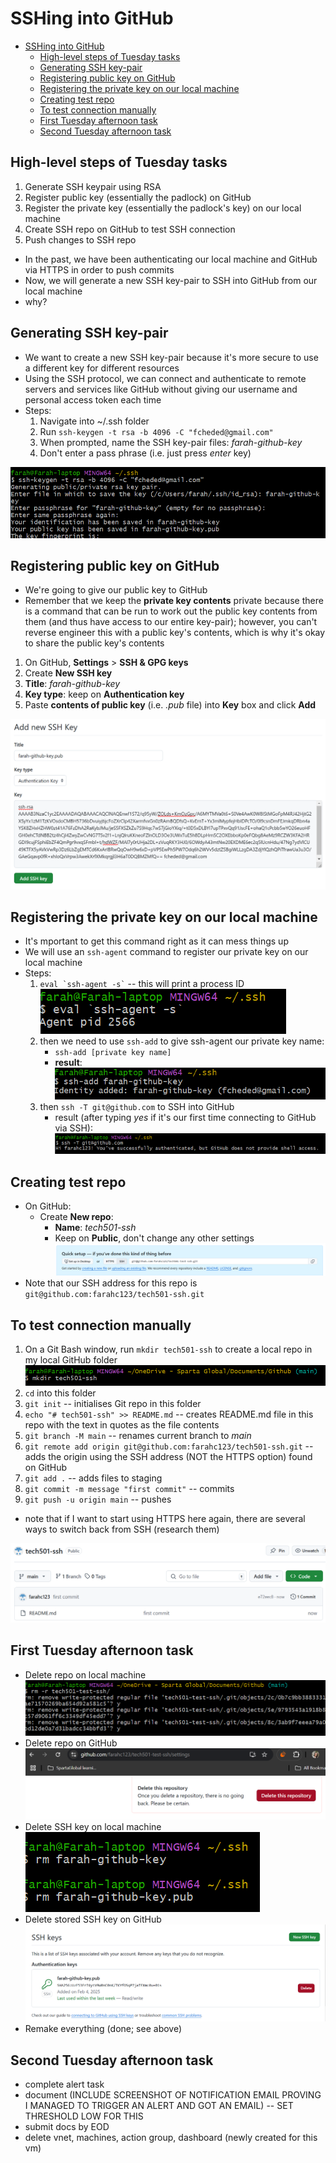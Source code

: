 # SSHing into GitHub

- [SSHing into GitHub](#sshing-into-github)
  - [High-level steps of Tuesday tasks](#high-level-steps-of-tuesday-tasks)
  - [Generating SSH key-pair](#generating-ssh-key-pair)
  - [Registering public key on GitHub](#registering-public-key-on-github)
  - [Registering the private key on our local machine](#registering-the-private-key-on-our-local-machine)
  - [Creating test repo](#creating-test-repo)
  - [To test connection manually](#to-test-connection-manually)
  - [First Tuesday afternoon task](#first-tuesday-afternoon-task)
  - [Second Tuesday afternoon task](#second-tuesday-afternoon-task)


## High-level steps of Tuesday tasks

1. Generate SSH keypair using RSA
2. Register public key (essentially the padlock) on GitHub
3. Register the private key (essentially the padlock's key) on our local machine
4. Create SSH repo on GitHub to test SSH connection
5. Push changes to SSH repo

- In the past, we have been authenticating our local machine and GitHub via HTTPS in order to push commits
- Now, we will generate a new SSH key-pair to SSH into GitHub from our local machine
- why?

## Generating SSH key-pair

- We want to create a new SSH key-pair because it's more secure to use a different key for different resources
- Using the SSH protocol, we can connect and authenticate to remote servers and services like GitHub without giving our username and personal access token each time
- Steps:
  1. Navigate into ~/.ssh folder
  2. Run `ssh-keygen -t rsa -b 4096 -C "fcheded@gmail.com"`
  3. When prompted, name the SSH key-pair files: *farah-github-key*
  4. Don't enter a pass phrase (i.e. just press *enter* key)

![alt text](images-SSH-repo/image-4.png)

## Registering public key on GitHub

- We're going to give our public key to GitHub
- Remember that we keep the **private key contents** private because there is a command that can be run to work out the public key contents from them (and thus have access to our entire key-pair); however, you can't reverse engineer this with a public key's contents, which is why it's okay to share the public key's contents
1. On GitHub, **Settings** > **SSH & GPG keys**
2. Create **New SSH key**
3. **Title**: *farah-github-key*
4. **Key type**: keep on **Authentication key**
5. Paste **contents of public key** (i.e. *.pub* file) into **Key** box and click **Add**

![alt text](images-SSH-repo/image-6.png)

## Registering the private key on our local machine

- It's mportant to get this command right as it can mess things up
- We will use an `ssh-agent` command to register our private key on our local machine
- Steps:
    1. <code>eval \`ssh-agent -s`</code> -- this will print a process ID
    ![alt text](images-SSH-repo/image-7.png)
    2. then we need to use `ssh-add` to give ssh-agent our private key name:
       - `ssh-add [private key name]`
       - **result**:
        ![alt text](images-SSH-repo/image-8.png)
    3. then `ssh -T git@github.com` to SSH into GitHub
       - result (after typing *yes* if it's our first time connecting to GitHub via SSH):
![alt text](images-SSH-repo/image-9.png)

## Creating test repo

- On GitHub:
  - Create **New repo**:
    - **Name**: *tech501-ssh*
    - Keep on **Public**, don't change any other settings
![alt text](images-SSH-repo/image.png)
- Note that our SSH address for this repo is  `git@github.com:farahc123/tech501-ssh.git`

## To test connection manually
  1. On a Git Bash window, run `mkdir tech501-ssh` to create a local repo in my local GitHub folder
![alt text](images-SSH-repo/image-10.png)
  2. `cd` into this folder
  3. `git init` -- initialises Git repo in this folder
  4. `echo "# tech501-ssh" >> README.md` -- creates README.md file in this repo with the text in quotes as the file contents
  5. `git branch -M main` -- renames current branch to *main*
  6. `git remote add origin git@github.com:farahc123/tech501-ssh.git` -- adds the origin using the SSH address (NOT the HTTPS option) found on GitHub 
  7. `git add .` -- adds files to staging
  8. `git commit -m message "first commit"` -- commits
  9.  `git push -u origin main` -- pushes
- note that if I want to start using HTTPS here again, there are several ways to switch back from SSH (research them)

![alt text](images-SSH-repo/image-11.png)

## First Tuesday afternoon task
- Delete repo on local machine
![alt text](images-SSH-repo/image-2.png)
- Delete repo on GitHub
![alt text](images-SSH-repo/image-3.png)
- Delete SSH key on local machine
![alt text](images-SSH-repo/image-1.png)
- Delete stored SSH key on GitHub
![alt text](images-SSH-repo/image-5.png)
- Remake everything (done; see above)


## Second Tuesday afternoon task
- complete alert task
- document (INCLUDE SCREENSHOT OF NOTIFICATION EMAIL PROVING I MANAGED TO TRIGGER AN ALERT AND GOT AN EMAIL) -- SET THRESHOLD LOW FOR THIS
- submit docs by EOD
- delete vnet, machines, action group, dashboard (newly created for this vm)